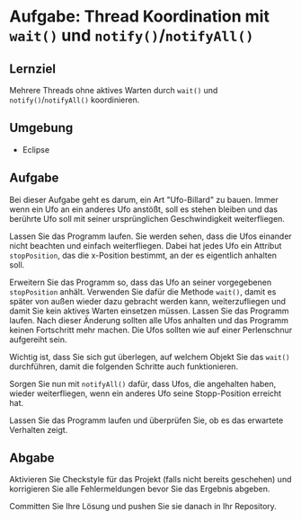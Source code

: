 # Aufgabe: Thread Koordination mit `wait()` und `notify()`/`notifyAll()`

## Lernziel

Mehrere Threads ohne aktives Warten durch `wait()` und `notify()`/`notifyAll()` koordinieren.


## Umgebung

  * Eclipse


## Aufgabe

Bei dieser Aufgabe geht es darum, ein Art "Ufo-Billard" zu bauen. Immer wenn ein Ufo an ein anderes Ufo anstößt, soll es stehen bleiben und das berührte Ufo soll mit seiner ursprünglichen Geschwindigkeit weiterfliegen.

Lassen Sie das Programm laufen. Sie werden sehen, dass die Ufos einander nicht beachten und einfach weiterfliegen. Dabei hat jedes Ufo ein Attribut `stopPosition`, das die x-Position bestimmt, an der es eigentlich anhalten soll.

Erweitern Sie das Programm so, dass das Ufo an seiner vorgegebenen `stopPosition` anhält. Verwenden Sie dafür die Methode `wait()`, damit es später von außen wieder dazu gebracht werden kann, weiterzufliegen und damit Sie kein aktives Warten einsetzen müssen. Lassen Sie das Programm laufen. Nach dieser Änderung sollten alle Ufos anhalten und das Programm keinen Fortschritt mehr machen. Die Ufos sollten wie auf einer Perlenschnur aufgereiht sein.

Wichtig ist, dass Sie sich gut überlegen, auf welchem Objekt Sie das `wait()` durchführen, damit die folgenden Schritte auch funktionieren.

Sorgen Sie nun mit `notifyAll()` dafür, dass Ufos, die angehalten haben, wieder weiterfliegen, wenn ein anderes Ufo seine Stopp-Position erreicht hat.

Lassen Sie das Programm laufen und überprüfen Sie, ob es das erwartete Verhalten zeigt.


## Abgabe

Aktivieren Sie Checkstyle für das Projekt (falls nicht bereits geschehen) und korrigieren Sie alle Fehlermeldungen bevor Sie das Ergebnis abgeben.

Committen Sie Ihre Lösung und pushen Sie sie danach in Ihr Repository.

